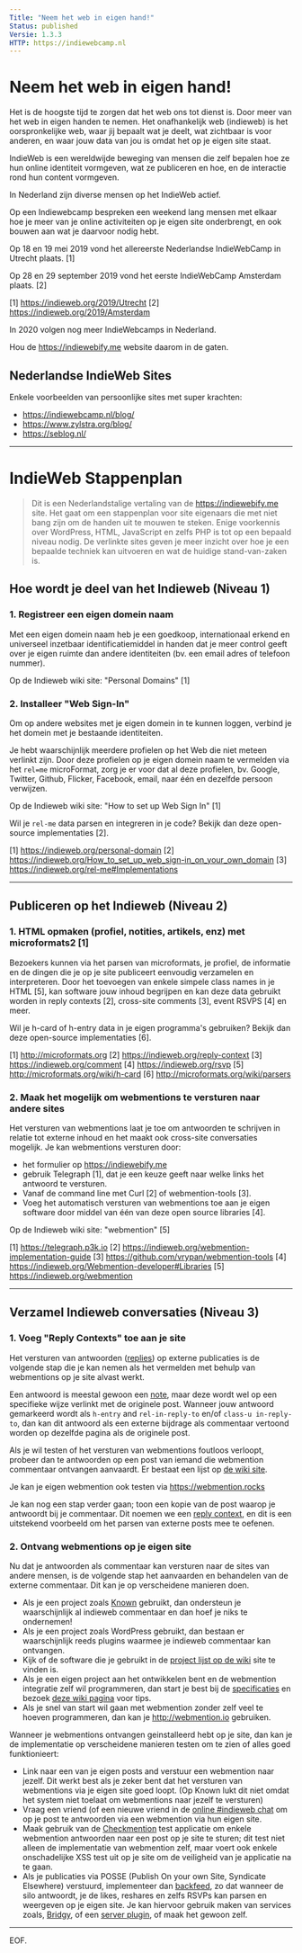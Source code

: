```yaml
---
Title: "Neem het web in eigen hand!"
Status: published
Versie: 1.3.3
HTTP: https://indiewebcamp.nl
---
```


Neem het web in eigen hand!
===========================

Het is de hoogste tijd te zorgen dat het web ons tot dienst is. Door
meer van het web in eigen handen te nemen. Het onafhankelijk web
(indieweb) is het oorspronkelijke web, waar jij bepaalt wat je deelt,
wat zichtbaar is voor anderen, en waar jouw data van jou is omdat het
op je eigen site staat.

IndieWeb is een wereldwijde beweging van mensen die zelf bepalen hoe
ze hun online identiteit vormgeven, wat ze publiceren en hoe, en de
interactie rond hun content vormgeven.

In Nederland zijn diverse mensen op het IndieWeb actief.

Op een Indiewebcamp bespreken een weekend lang mensen met elkaar hoe
je meer van je online activiteiten op je eigen site onderbrengt, en
ook bouwen aan wat je daarvoor nodig hebt.

Op 18 en 19 mei 2019 vond het allereerste Nederlandse IndieWebCamp in
Utrecht plaats. [1]

Op 28 en 29 september 2019 vond het eerste IndieWebCamp Amsterdam
plaats. [2]

[1] <https://indieweb.org/2019/Utrecht>
[2] <https://indieweb.org/2019/Amsterdam>

In 2020 volgen nog meer IndieWebcamps in Nederland.

Hou de <https://indiewebify.me> website daarom in de gaten.

Nederlandse IndieWeb Sites
--------------------------

Enkele voorbeelden van persoonlijke sites met super krachten:

- <https://indiewebcamp.nl/blog/>
- <https://www.zylstra.org/blog/>
- <https://seblog.nl/>

---

# IndieWeb Stappenplan ##############################################

> Dit is een Nederlandstalige vertaling van de
> <https://indiewebify.me> site.
> Het gaat om een stappenplan voor site eigenaars die met niet bang
> zijn om de handen uit te mouwen te steken. Enige voorkennis over
> WordPress, HTML, JavaScript en zelfs PHP is tot op een bepaald
> niveau nodig.
> De verlinkte sites geven je meer inzicht over hoe je een bepaalde
> techniek kan uitvoeren en wat de huidige stand-van-zaken is.

Hoe wordt je deel van het Indieweb (Niveau 1)
--------------------------------------------

### 1. Registreer een eigen domein naam

Met een eigen domein naam heb je een goedkoop, internationaal erkend
en universeel inzetbaar identificatiemiddel in handen dat je meer
control geeft over je eigen ruimte dan andere identiteiten (bv. een
email adres of telefoon nummer).

Op de Indieweb wiki site: "Personal Domains" [1]

### 2. Installeer "Web Sign-In"

Om op andere websites met je eigen domein in te kunnen loggen,
verbind je het domein met je bestaande identiteiten.

Je hebt waarschijnlijk meerdere profielen op het Web die niet meteen
verlinkt zijn. Door deze profielen op je eigen domein naam te
vermelden via het `rel=me` microFormat, zorg je er voor dat al deze
profielen, bv. Google, Twitter, Github, Flicker, Facebook, email,
naar één en dezelfde persoon verwijzen.

Op de Indieweb wiki site: "How to set up Web Sign In" [1]

Wil je `rel-me` data parsen en integreren in je code? Bekijk dan deze
open-source implementaties [2].

[1] <https://indieweb.org/personal-domain>
[2] <https://indieweb.org/How_to_set_up_web_sign-in_on_your_own_domain>
[3] <https://indieweb.org/rel-me#Implementations>

---

Publiceren op het Indieweb (Niveau 2)
-------------------------------------

### 1. HTML opmaken (profiel, notities, artikels, enz) met microformats2 [1]

Bezoekers kunnen via het parsen van microformats, je profiel, de
informatie en de dingen die je op je site publiceert eenvoudig
verzamelen en interpreteren. Door het toevoegen van enkele simpele
class names in je HTML [5], kan software jouw inhoud begrijpen en kan
deze data gebruikt worden in reply contexts [2], cross-site comments
[3], event RSVPS [4] en meer.

Wil je h-card of h-entry data in je eigen programma's gebruiken?
Bekijk dan deze open-source implementaties [6].

[1] <http://microformats.org>
[2] <https://indieweb.org/reply-context>
[3] <https://indieweb.org/comment>
[4] <https://indieweb.org/rsvp>
[5] <http://microformats.org/wiki/h-card>
[6] <http://microformats.org/wiki/parsers>

### 2. Maak het mogelijk om webmentions te versturen naar andere sites

Het versturen van webmentions laat je toe om antwoorden te schrijven
in relatie tot externe inhoud en het maakt ook cross-site
conversaties mogelijk. Je kan webmentions versturen door:

- het formulier op <https://indiewebify.me>
- gebruik Telegraph [1], dat je een keuze geeft naar welke links het
  antwoord te versturen. 
- Vanaf de command line met Curl [2] of webmention-tools [3].
- Voeg het automatisch versturen van webmentions toe aan je eigen
  software door middel van één van deze open source libraries [4].

Op de Indieweb wiki site: "webmention" [5] 

[1] <https://telegraph.p3k.io>
[2] <https://indieweb.org/webmention-implementation-guide>
[3] <https://github.com/vrypan/webmention-tools>
[4] <https://indieweb.org/Webmention-developer#Libraries>
[5] <https://indieweb.org/webmention>

---

Verzamel Indieweb conversaties (Niveau 3)
-----------------------------------------

### 1. Voeg "Reply Contexts" toe aan je site

Het versturen van antwoorden ([replies](https://indieweb.org/reply))
op externe publicaties is de volgende stap die je kan nemen als het
vermelden met behulp van webmentions op je site alvast werkt.

Een antwoord is meestal gewoon een [note](https://indieweb.org/note),
maar deze wordt wel op een specifieke wijze verlinkt met de originele
post. Wanneer jouw antwoord gemarkeerd wordt als `h-entry` and
`rel-in-reply-to` en/of `class-u in-reply-to`, dan kan dit antwoord
als een externe bijdrage als commentaar vertoond worden op dezelfde
pagina als de originele post.

Als je wil testen of het versturen van webmentions foutloos verloopt,
probeer dan te antwoorden op een post van iemand die webmention
commentaar ontvangen aanvaardt. Er bestaat een lijst op [de wiki
site](https://indieweb.org/webmention#IndieWeb_implementations).

Je kan je eigen webmention ook testen via <https://webmention.rocks>

Je kan nog een stap verder gaan; toon een kopie van de post waarop je
antwoordt bij je commentaar. Dit noemen we een [reply
context](https://indieweb.org/reply-context), en dit is een
uitstekend voorbeeld om het parsen van externe posts mee te oefenen.

### 2. Ontvang webmentions op je eigen site

Nu dat je antwoorden als commentaar kan versturen naar de sites van
andere mensen, is de volgende stap het aanvaarden en behandelen van
de externe commentaar. Dit kan je op verscheidene manieren doen.

- Als je een project zoals [Known](http://withknown.com/) gebruikt,
  dan ondersteun je waarschijnlijk al indieweb commentaar en dan hoef
  je niks te ondernemen!
- Als je een project zoals WordPress gebruikt, dan bestaan er
  waarschijnlijk reeds plugins waarmee je indieweb commentaar kan
  ontvangen.
- Kijk of de software die je gebruikt in de [project lijst
  op de wiki](https://indieweb.org/projects) site te vinden is.
- Als je een eigen project aan het ontwikkelen bent en de webmention
  integratie zelf wil programmeren, dan start je best bij de
  [specificaties](http://webmention.net/) en bezoek [deze wiki
  pagina](https://indieweb.org/webmention) voor tips.
- Als je snel van start wil gaan met webmention zonder zelf veel te
  hoeven programmeren, dan kan je <http://webmention.io> gebruiken.

Wanneer je webmentions ontvangen geinstalleerd hebt op je site, dan
kan je de implementatie op verscheidene manieren testen om te zien of
alles goed funktionieert:

- Link naar een van je eigen posts and verstuur een webmention naar
  jezelf. Dit werkt best als je zeker bent dat het versturen van
  webmentions via je eigen site goed loopt. (Op Known lukt dit niet
  omdat het system niet toelaat om webmentions naar jezelf te
  versturen)
- Vraag een vriend (of een nieuwe vriend in de [online \#indieweb
  chat](https://indieweb.org/IRC) om op je post te antwoorden via een
  webmention via hun eigen site.
- Maak gebruik van de
  [Checkmention](https://checkmention.appspot.com/) test applicatie
  om enkele webmention antwoorden naar een post op je site te sturen;
  dit test niet alleen de implementatie van webmention zelf, maar
  voert ook enkele onschadelijke XSS test uit op je site om de
  veiligheid van je applicatie na te gaan.
- Als je publicaties via POSSE (Publish On your own Site, Syndicate
  Elsewhere) verstuurd, implementeer dan
  [backfeed](https://indieweb.org/backfeed), zo dat wanneer de silo
  antwoordt, je de likes, reshares en zelfs RSVPs kan parsen en
  weergeven op je eigen site. Je kan hiervoor gebruik maken van
  services zoals, [Bridgy](https://www.brid.gy/), of een [server
  plugin](https://indieweb.org/backfeed#WordPress_Plugins), of
  maak het gewoon zelf.

---
EOF.
